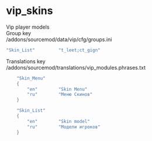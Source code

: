 # vip_skins
Vip player models  
Group key  
/addons/sourcemod/data/vip/cfg/groups.ini
```c++
"Skin_List"			"t_leet;ct_gign"
```

Translations key  
/addons/sourcemod/translations/vip_modules.phrases.txt
```c++
  	"Skin_Menu"
	{
		"en"		"Skin Menu"
		"ru"		"Меню Скинов"
	}

	"Skin_List"
	{
		"en"		"Skin model"
		"ru"		"Модели игроков"
	}
```
